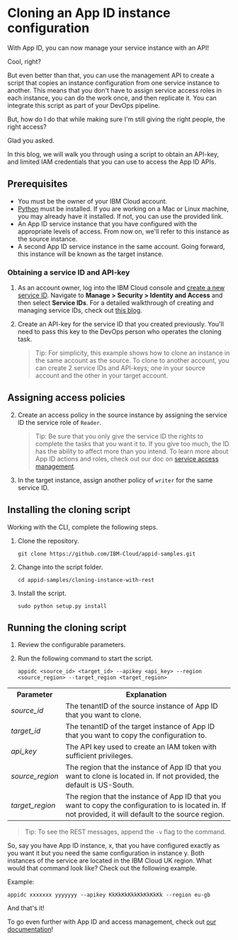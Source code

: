 # Cloning an App ID instance configuration

With App ID, you can now manage your service instance with an API!

Cool, right? 

But even better than that, you can use the management API to create a script that copies an instance configuration from one service instance to another. This means that you don't have to assign service access roles in each instance, you can do the work once, and then replicate it. You can integrate this script as part of your DevOps pipeline.

But, how do I do that while making sure I'm still giving the right people, the right access?

Glad you asked.

In this blog, we will walk you through using a script to obtain an API-key, and limited IAM credentials that you can use to access the App ID APIs. 

## Prerequisites

* You must be the owner of your IBM Cloud account.
* [Python](https://www.python.org/downloads/) must be installed. If you are working on a Mac or Linux machine, you may already have it installed. If not, you can use the provided link.
* An App ID service instance that you have configured with the appropriate levels of access. From now on, we'll refer to this instance as the source instance.
* A second App ID service instance in the same account. Going forward, this instance will be known as the target instance. 


### Obtaining a service ID and API-key

1. As an account owner, log into the IBM Cloud console and [create a new service ID](https://console.bluemix.net/docs/iam/serviceid.html#serviceids). Navigate to **Manage > Security > Identity and Access** and then select **Service IDs**. For a detailed walkthrough of creating and managing service IDs, check out [this blog](https://www.ibm.com/blogs/bluemix/2017/10/introducing-ibm-cloud-iam-service-ids-api-keys/).

2. Create an API-key for the service ID that you created previously. You'll need to pass this key to the DevOps person who operates the cloning task.

    > Tip: For simplicity, this example shows how to clone an instance in the same account as the source. 
    To clone to another account, you can create 2 service IDs and API-keys; one in your source account and the other in your target account. 


## Assigning access policies

2. Create an access policy in the source instance by assigning the service ID the service role of `Reader`.

	> Tip: Be sure that you only give the service ID the rights to complete the tasks that you want it to. If you give too much, the ID has the ability to affect more than you intend. To learn more about App ID actions and roles, check out our doc on [service access management](https://console.bluemix.net/docs/iam/serviceidaccess.html#serviceidpolicy).

3. In the target instance, assign another policy of `writer` for the same service ID.


## Installing the cloning script

Working with the CLI, complete the following steps.

1. Clone the repository.
	```
	git clone https://github.com/IBM-Cloud/appid-samples.git
	```
2. Change into the script folder.
	```
	cd appid-samples/cloning-instance-with-rest
	```
3. Install the script.
	```
	sudo python setup.py install
	```

## Running the cloning script

1. Review the configurable parameters.
2. Run the following command to start the script.  

	```
	appidc <source_id> <target_id> --apikey <api_key> --region <source_region> --target_region <target_region>
	```

<table>
	<tr>
		<th>Parameter</th>
		<th>Explanation</th>
	</tr>
	<tr>
		<td><i>source_id</i></td>
		<td>The tenantID of the source instance of App ID that you want to clone.</td>
	</tr>
	<tr>
		<td><i>target_id</i></td>
		<td>The tenantID of the target instance of App ID that you want to copy the configuration to.</td>
	</tr>
	<tr>
		<td><i>api_key</i></td>
		<td>The API key used to create an IAM token with sufficient privileges.</td>
	</tr>
	<tr>
		<td><i>source_region</i></td>
		<td>The region that the instance of App ID that you want to clone is located in. If not provided, the default is US-South.</td>
	</tr>
	<tr>
		<td><i>target_region</i></td>
		<td>The region that the instance of App ID that you want to copy the configuration to is located in. If not provided, it will default to the source region.</td>
	</tr>
</table>  


   > Tip: To see the REST messages, append the `-v` flag to the command.


So, say you have App ID instance, x, that you have configured exactly as you want it but you need the same configuration in instance y. Both instances of the service are located in the IBM Cloud UK region. What would that command look like? Check out the following example.

Example: 
```
appidc xxxxxxx yyyyyyy --apikey KkKkKkKkkKkKkKkKk --region eu-gb
```

And that's it! 

To go even further with App ID and access management, check out [our documentation](https://console.bluemix.net/docs/services/appid/api-reference.html)!
